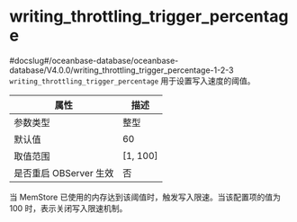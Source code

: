 writing_throttling_trigger_percentage 
==========================================================
#docslug#/oceanbase-database/oceanbase-database/V4.0.0/writing_throttling_trigger_percentage-1-2-3
`writing_throttling_trigger_percentage` 用于设置写入速度的阈值。


|      **属性**      |   **描述**   |
|------------------|------------|
| 参数类型             | 整型         |
| 默认值              | 60         |
| 取值范围             | \[1, 100\] |
| 是否重启 OBServer 生效 | 否          |



当 MemStore 已使用的内存达到该阈值时，触发写入限速。当该配置项的值为 100 时，表示关闭写入限速机制。
